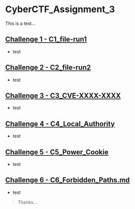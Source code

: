 # CyberCTF_Assignment_3

This is a test...

## [Challenge 1 - C1_file-run1](C1_file-run1.md)

* test

## [Challenge 2 - C2_file-run2](C2_file-run2.md)

* test

## [Challenge 3 - C3_CVE-XXXX-XXXX](C3_CVE-XXXX-XXXX.md)

* test

## [Challenge 4 - C4_Local_Authority](C4_Local_Authority.md)

* test

## [Challenge 5 - C5_Power_Cookie](C5_Power_Cookie.md)

* test

## [Challenge 6 - C6_Forbidden_Paths.md](C6_Forbidden_Paths.md)

* test

> Thanks...

